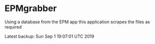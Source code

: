 # EPMgrabber
Using a database from the EPM app this application scrapes the files as required


Latest backup: Sun Sep 1 19:07:01 UTC 2019
